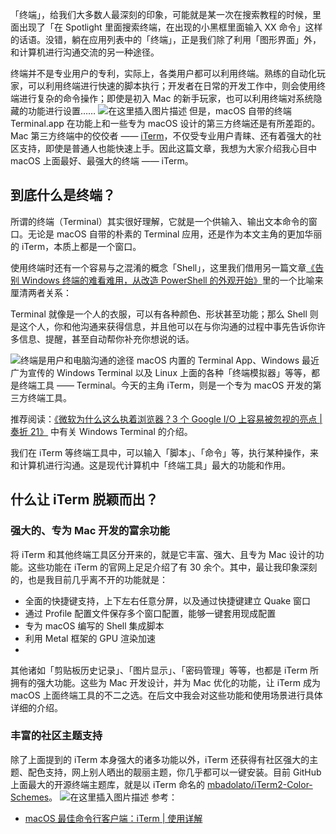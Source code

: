 

「终端」，给我们大多数人最深刻的印象，可能就是某一次在搜索教程的时候，里面出现了「在 Spotlight 里面搜索终端，在出现的小黑框里面输入 XX 命令」这样的话语。没错，躺在应用列表中的「终端」，正是我们除了利用「图形界面」外，和计算机进行沟通交流的另一种途径。

终端并不是专业用户的专利，实际上，各类用户都可以利用终端。熟练的自动化玩家，可以利用终端进行快速的脚本执行；开发者在日常的开发工作中，则会使用终端进行复杂的命令操作；即使是初入 Mac 的新手玩家，也可以利用终端对系统隐藏的功能进行设置……
![在这里插入图片描述](https://i-blog.csdnimg.cn/blog_migrate/5bb19adfaa8768b4a3cfe149130edfe3.png)
但是，macOS 自带的终端 Terminal.app 在功能上和一些专为 macOS 设计的第三方终端还是有所差距的。Mac 第三方终端中的佼佼者 —— [iTerm](https://iterm2.com/)，不仅受专业用户青睐、还有着强大的社区支持，即使是普通人也能快速上手。因此这篇文章，我想为大家介绍我心目中 macOS 上面最好、最强大的终端 —— iTerm。

## 到底什么是终端？
所谓的终端（Terminal）其实很好理解，它就是一个供输入、输出文本命令的窗口。无论是 macOS 自带的朴素的 Terminal 应用，还是作为本文主角的更加华丽的 iTerm，本质上都是一个窗口。

使用终端时还有一个容易与之混淆的概念「Shell」，这里我们借用另一篇文章[《告别 Windows 终端的难看难用，从改造 PowerShell 的外观开始》](https://sspai.com/post/52868)里的一个比喻来厘清两者关系：

Terminal 就像是一个人的衣服，可以有各种颜色、形状甚至功能；那么 Shell 则是这个人，你和他沟通来获得信息，并且他可以在与你沟通的过程中事先告诉你许多信息、提醒，甚至自动帮你补充你想说的话。

![终端是用户和电脑沟通的途径](https://i-blog.csdnimg.cn/blog_migrate/4be8423ca919d5f2483f32ed6fba8f09.png)
macOS 内置的 Terminal App、Windows 最近广为宣传的 Windows Terminal 以及 Linux 上面的各种「终端模拟器」等等，都是终端工具 —— Terminal。今天的主角 iTerm，则是一个专为 macOS 开发的第三方终端工具。

推荐阅读：[《微软为什么这么执着浏览器？3 个 Google I/O 上容易被忽视的亮点 | 奏折 21》](https://sspai.com/post/54652) 中有关 Windows Terminal 的介绍。

我们在 iTerm 等终端工具中，可以输入「脚本」、「命令」等，执行某种操作，来和计算机进行沟通。这是现代计算机中「终端工具」最大的功能和作用。

## 什么让 iTerm 脱颖而出？
### 强大的、专为 Mac 开发的富余功能
将 iTerm 和其他终端工具区分开来的，就是它丰富、强大、且专为 Mac 设计的功能。这些功能在 iTerm 的官网上足足介绍了有 30 余个。其中，最让我印象深刻的，也是我目前几乎离不开的功能就是：

- 全面的快捷键支持，上下左右任意分屏，以及通过快捷键建立 Quake 窗口
- 通过 Profile 配置文件保存多个窗口配置，能够一键套用现成配置
- 专为 macOS 编写的 Shell 集成脚本
- 利用 Metal 框架的 GPU 渲染加速
- 
其他诸如「剪贴板历史记录」、「图片显示」、「密码管理」等等，也都是 iTerm 所拥有的强大功能。这些为 Mac 开发设计，并为 Mac 优化的功能，让 iTerm 成为 macOS 上面终端工具的不二之选。在后文中我会对这些功能和使用场景进行具体详细的介绍。

### 丰富的社区主题支持
除了上面提到的 iTerm 本身强大的诸多功能以外，iTerm 还获得有社区强大的主题、配色支持，网上别人晒出的靓丽主题，你几乎都可以一键安装。目前 GitHub 上面最大的开源终端主题库，就是以 iTerm 命名的 [mbadolato/iTerm2-Color-Schemes](https://github.com/mbadolato/iTerm2-Color-Schemes)。
![在这里插入图片描述](https://i-blog.csdnimg.cn/blog_migrate/f352f7eee5ce80afda30dff5ea98a2e9.png)
参考：
- [macOS 最佳命令行客户端：iTerm | 使用详解](http://silenceallat.top/save_html/%E5%B0%91%E6%95%B0%E6%B4%BE/file/macOS%20%E6%9C%80%E4%BD%B3%E5%91%BD%E4%BB%A4%E8%A1%8C%E5%AE%A2%E6%88%B7%E7%AB%AF%EF%BC%9AiTerm%20_%20%E4%BD%BF%E7%94%A8%E8%AF%A6%E8%A7%A3%20-%20%E5%B0%91%E6%95%B0%E6%B4%BE.html)
